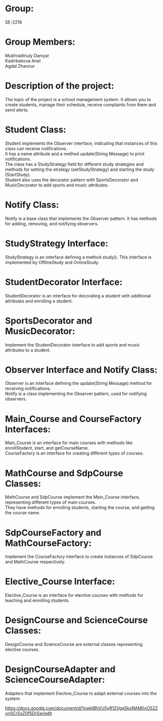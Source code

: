 # Group: 
SE-2218

# Group Members:
Mukhradinuly Daniyar  
Kadirbekova Anel  
Agdal Zhannur  

# Description of the project:
The topic of the project is a school management system. It allows you to create students, manage their schedule, receive complaints from them and send alerts.  

# Student Class:
Student implements the Observer interface, indicating that instances of this class can receive notifications.  
It has a name attribute and a method update(String Message) to print notifications.  
The class has a StudyStrategy field for different study strategies and methods for setting the strategy (setStudyStrategy) and starting the study (StartStudy).  
Student also uses the decorator pattern with SportsDecorator and MusicDecorator to add sports and music attributes.  

# Notify Class:
Notify is a base class that implements the Observer pattern. It has methods for adding, removing, and notifying observers.  

# StudyStrategy Interface:
StudyStrategy is an interface defining a method study(). This interface is implemented by OfflineStudy and OnlineStudy.  

# StudentDecorator Interface:
StudentDecorator is an interface for decorating a student with additional attributes and enrolling a student.  

# SportsDecorator and MusicDecorator:
Implement the StudentDecorator interface to add sports and music attributes to a student.  

# Observer Interface and Notify Class:
Observer is an interface defining the update(String Message) method for receiving notifications.  
Notify is a class implementing the Observer pattern, used for notifying observers.  

# Main_Course and CourseFactory Interfaces:
Main_Course is an interface for main courses with methods like enrollStudent, start, and getCourseName.  
CourseFactory is an interface for creating different types of courses.  

# MathCourse and SdpCourse Classes:
MathCourse and SdpCourse implement the Main_Course interface, representing different types of main courses.  
They have methods for enrolling students, starting the course, and getting the course name.  

# SdpCourseFactory and MathCourseFactory:
Implement the CourseFactory interface to create instances of SdpCourse and MathCourse respectively.  

# Elective_Course Interface:
Elective_Course is an interface for elective courses with methods for teaching and enrolling students.  

# DesignCourse and ScienceCourse Classes:
DesignCourse and ScienceCourse are external classes representing elective courses.

# DesignCourseAdapter and ScienceCourseAdapter:
Adapters that implement Elective_Course to adapt external courses into the system.

https://docs.google.com/document/d/1owklBhVU5yR12Vgq5kxNAM0xO52ZynSCr5xZ0f5DrSw/edit
